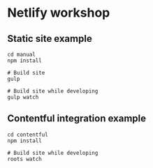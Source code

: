 # Netlify workshop

## Static site example

```
cd manual
npm install

# Build site
gulp

# Build site while developing
gulp watch
````

## Contentful integration example

```
cd contentful
npm install

# Build site while developing
roots watch
```